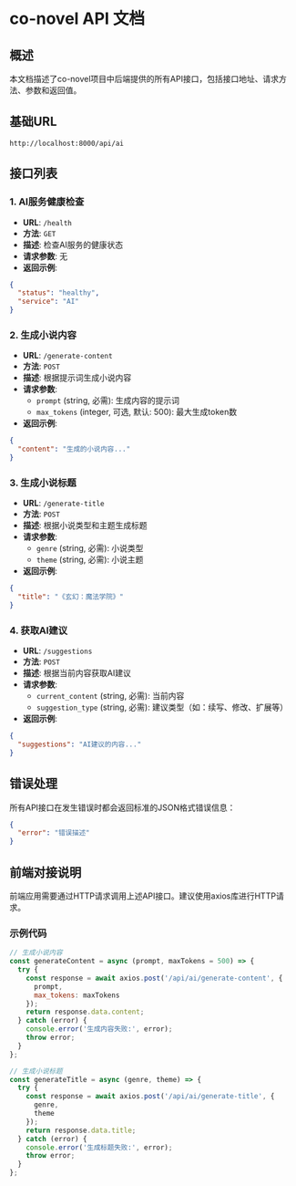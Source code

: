 # co-novel API 文档

## 概述

本文档描述了co-novel项目中后端提供的所有API接口，包括接口地址、请求方法、参数和返回值。

## 基础URL

```
http://localhost:8000/api/ai
```

## 接口列表

### 1. AI服务健康检查

- **URL**: `/health`
- **方法**: `GET`
- **描述**: 检查AI服务的健康状态
- **请求参数**: 无
- **返回示例**:
```json
{
  "status": "healthy",
  "service": "AI"
}
```

### 2. 生成小说内容

- **URL**: `/generate-content`
- **方法**: `POST`
- **描述**: 根据提示词生成小说内容
- **请求参数**:
  - `prompt` (string, 必需): 生成内容的提示词
  - `max_tokens` (integer, 可选, 默认: 500): 最大生成token数
- **返回示例**:
```json
{
  "content": "生成的小说内容..."
}
```

### 3. 生成小说标题

- **URL**: `/generate-title`
- **方法**: `POST`
- **描述**: 根据小说类型和主题生成标题
- **请求参数**:
  - `genre` (string, 必需): 小说类型
  - `theme` (string, 必需): 小说主题
- **返回示例**:
```json
{
  "title": "《玄幻：魔法学院》"
}
```

### 4. 获取AI建议

- **URL**: `/suggestions`
- **方法**: `POST`
- **描述**: 根据当前内容获取AI建议
- **请求参数**:
  - `current_content` (string, 必需): 当前内容
  - `suggestion_type` (string, 必需): 建议类型（如：续写、修改、扩展等）
- **返回示例**:
```json
{
  "suggestions": "AI建议的内容..."
}
```

## 错误处理

所有API接口在发生错误时都会返回标准的JSON格式错误信息：

```json
{
  "error": "错误描述"
}
```

## 前端对接说明

前端应用需要通过HTTP请求调用上述API接口。建议使用axios库进行HTTP请求。

### 示例代码

```javascript
// 生成小说内容
const generateContent = async (prompt, maxTokens = 500) => {
  try {
    const response = await axios.post('/api/ai/generate-content', {
      prompt,
      max_tokens: maxTokens
    });
    return response.data.content;
  } catch (error) {
    console.error('生成内容失败:', error);
    throw error;
  }
};

// 生成小说标题
const generateTitle = async (genre, theme) => {
  try {
    const response = await axios.post('/api/ai/generate-title', {
      genre,
      theme
    });
    return response.data.title;
  } catch (error) {
    console.error('生成标题失败:', error);
    throw error;
  }
};
